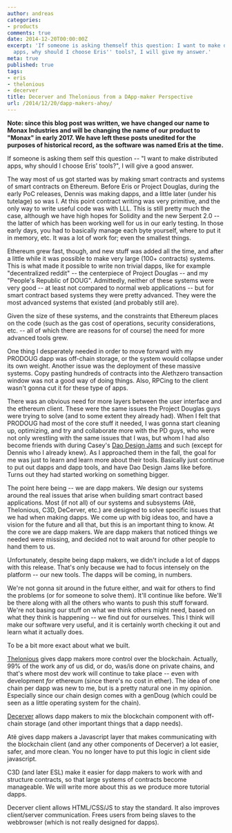 ```yaml
---
author: andreas
categories:
- products
comments: true
date: 2014-12-20T00:00:00Z
excerpt: 'If someone is asking themself this question: I want to make distributed
  apps, why should I choose Eris'' tools?, I will give my answer.'
meta: true
published: true
tags:
- eris
- thelonious
- decerver
title: Decerver and Thelonious from a DApp-maker Perspective
url: /2014/12/20/dapp-makers-ahoy/
---
```


**Note: since this blog post was written, we have changed our name to Monax Industries and will be changing the name of our product to "Monax" in early 2017. We have left these posts unedited for the purposes of historical record, as the software was named Eris at the time.**

If someone is asking them self this question -- "I want to make distributed apps, why should I choose Eris' tools?", I will give a good answer.

The way most of us got started was by making smart contracts and systems of smart contracts on Ethereum. Before Eris or Project Douglas, during the early PoC releases, Dennis was making dapps, and a little later (under his tutelage) so was I. At this point contract writing was very primitive, and the only way to write useful code was with LLL. This is still pretty much the case, although we have high hopes for Solidity and the new Serpent 2.0 -- the latter of which has been working well for us in our early testing. In those early days, you had to basically manage each byte yourself, where to put it in memory, etc. It was a lot of work for; even the smallest things.

Ethereum grew fast, though, and new stuff was added all the time, and after a little while it was possible to make very large (100+ contracts) systems. This is what made it possible to write non trivial dapps, like for example "decentralized reddit" -- the centerpiece of Project Douglas -- and my "People's Republic of DOUG". Admittedly, neither of these systems were very good -- at least not compared to normal web applications -- but for smart contract based systems they were pretty advanced. They were the most advanced systems that existed (and probably still are).

Given the size of these systems, and the constraints that Ethereum places on the code (such as the gas cost of operations, security considerations, etc. -- all of which there are reasons for of course) the need for more advanced tools grew.

One thing I desperately needed in order to move forward with my PRODOUG dapp was off-chain storage, or the system would collapse under its own weight. Another issue was the deployment of these massive systems. Copy pasting hundreds of contracts into the Alethzero transaction window was not a good way of doing things. Also, RPCing to the client wasn't gonna cut it for these type of apps.

There was an obvious need for more layers between the user interface and the ethereum client. These were the same issues the Project Douglas guys were trying to solve (and to some extent they already had). When I felt that PRODOUG had most of the core stuff it needed, I was gonna start cleaning up, optimizing, and try and collaborate more with the PD guys, who were not only wrestling with the same issues that I was, but whom I had also become friends with during Casey's [Dao Design Jams](https://tao.erisindustries.com/) and such (except for Dennis who I already knew). As I approached them in the fall, the goal for me was just to learn and learn more about their tools. Basically just continue to put out dapps and dapp tools, and have Dao Design Jams like before. Turns out they had started working on something bigger.

The point here being -- we are dapp makers. We design our systems around the real issues that arise when building smart contract based applications. Most (if not all) of our systems and subsystems (Atë, Thelonious, C3D, DeCerver, etc.) are designed to solve specific issues that we had when making dapps. We come up with big ideas too, and have a vision for the future and all that, but this is an important thing to know. At the core we are dapp makers. We are dapp makers that noticed things we needed were missing, and decided not to wait around for other people to hand them to us.

Unfortunately, despite being dapp makers, we didn't include a lot of dapps with this release. That's only because we had to focus intensely on the platform -- our new tools. The dapps will be coming, in numbers.

We're not gonna sit around in the future either, and wait for others to find the problems (or for someone to solve them). It'll continue like before. We'll be there along with all the others who wants to push this stuff forward. We're not basing our stuff on what we think others might need, based on what they think is happening -- we find out for ourselves. This I think will make our software very useful, and it is certainly worth checking it out and learn what it actually does.

To be a bit more exact about what we built.

[Thelonious](https://erisindustries.com/components/erisdb) gives dapp makers more control over the blockchain. Actually, 99% of the work any of us did, or do, was/is done on private chains, and that's where most dev work will continue to take place -- even with development *for* ethereum (since there's no cost in ether). The idea of one chain per dapp was new to me, but is a pretty natural one in my opinion. Especially since our chain design comes with a genDoug (which could be seen as a little operating system for the chain).

[Decerver](https://erisindustries.com/components/erisdb) allows dapp makers to mix the blockchain component with off-chain storage (and other important things that a dapp needs).

Atë gives dapp makers a Javascript layer that makes communicating with the blockchain client (and any other components of Decerver) a lot easier, safer, and more clean. You no longer have to put this logic in client side javascript.

C3D (and later ESL) make it easier for dapp makers to work with and structure contracts, so that large systems of contracts become manageable. We will write more about this as we produce more tutorial dapps.

Decerver client allows HTML/CSS/JS to stay the standard. It also improves client/server communication. Frees users from being slaves to the webbrowser (which is not really designed for dapps).